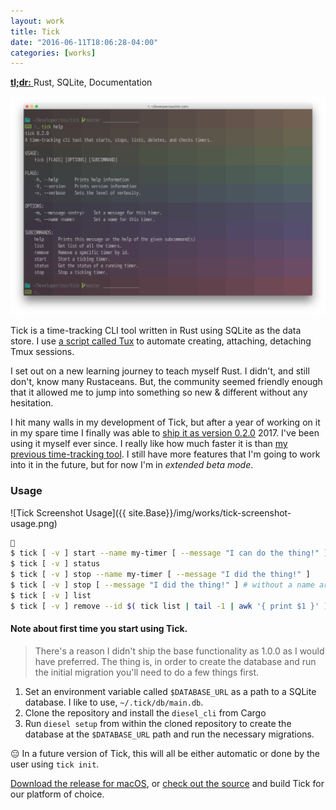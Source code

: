 ```yaml
---
layout: work
title: Tick
date: "2016-06-11T18:06:28-04:00"
categories: [works]
---
```


<a href="https://github.com/rogeruiz/tick" target="_blank">
  <strong>tl;dr:</strong>
</a> Rust, SQLite, Documentation

![Tick Screenshot Help](/img/works/tick-screenshot-help.png)

Tick is a time-tracking CLI tool written in Rust using SQLite as the data store.
I use [a script called Tux][tux] to automate creating, attaching, detaching Tmux
sessions.

[tux]: https://github.com/rogeruiz/.files/blob/master/bin/tux

I set out on a new learning journey to teach myself Rust. I didn't, and still
don't, know many Rustaceans. But, the community seemed friendly enough that it
allowed me to jump into something so new & different without any hesitation.

I hit many walls in my development of Tick, but after a year of working on it in
my spare time I finally was able to [ship it as version 0.2.0][tick-ship] 2017.
I've been using it myself ever since. I really like how much faster it is than
[my previous time-tracking tool][clocker]. I still have more features that I'm
going to work into it in the future, but for now I'm in _extended beta mode_.

[tick-ship]: https://github.com/rogeruiz/tick/releases/v0.2.0
[clocker]: https://github.com/substack/clocker

### Usage

![Tick Screenshot Usage]({{ site.Base}}/img/works/tick-screenshot-usage.png)

```sh

$ tick [ -v ] start --name my-timer [ --message "I can do the thing!" ]
$ tick [ -v ] status
$ tick [ -v ] stop --name my-timer [ --message "I did the thing!" ]
$ tick [ -v ] stop [ --message "I did the thing!" ] # without a name argument stops the latest running timer
$ tick [ -v ] list
$ tick [ -v ] remove --id $( tick list | tail -1 | awk '{ print $1 }' ) # delete the latest timer by Timer ID
```

#### Note about first time you start using Tick.

> There's a reason I didn't ship the base functionality as 1.0.0 as I would
> have preferred. The thing is, in order to create the database and run the
> initial migration you'll need to do a few things first.

1. Set an environment variable called `$DATABASE_URL` as a path to a SQLite
   database. I like to use, `~/.tick/db/main.db`.
1. Clone the repository and install the `diesel_cli` from Cargo
1. Run `diesel setup` from within the cloned repository to create the database
   at the `$DATABASE_URL` path and run the necessary migrations.

😑 In a future version of Tick, this will all be either automatic or done by the
user using `tick init`.

[Download the release for macOS][tick-macos], or [check out the source][tick-source]
and build Tick for our platform of choice.

[tick-macos]: https://github.com/rogeruiz/tick/releases/download/v0.2.0/tick-macos
[tick-source]: https://github.com/rogeruiz/tick
